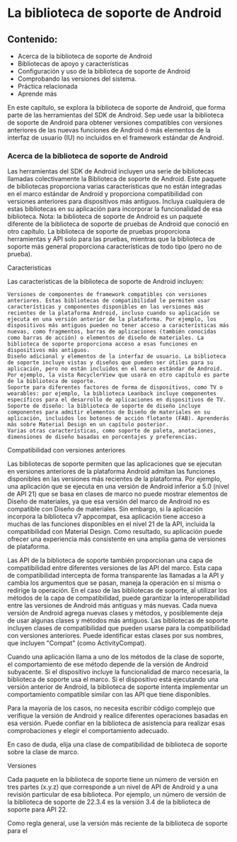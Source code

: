 # La biblioteca de soporte de Android

## Contenido:
  * Acerca de la biblioteca de soporte de Android
  * Bibliotecas de apoyo y características
  * Configuración y uso de la biblioteca de soporte de Android
  * Comprobando las versiones del sistema.
  * Práctica relacionada
  * Aprende más

En este capítulo, se explora la biblioteca de soporte de Android, que forma parte de las herramientas del SDK de Android. Sep uede usar la biblioteca de soporte de Android para obtener versiones compatibles con versiones anteriores de las nuevas funciones de Android ó más elementos de la interfaz de usuario (IU) no incluidos en el framework estándar de Android.

### <a></a>Acerca de la biblioteca de soporte de Android

Las herramientas del SDK de Android incluyen una serie de bibliotecas llamadas colectivamente la Biblioteca de soporte de Android. Este paquete de bibliotecas proporciona varias características que no están integradas en el marco estándar de Android y proporciona compatibilidad con versiones anteriores para dispositivos más antiguos. Incluya cualquiera de estas bibliotecas en su aplicación para incorporar la funcionalidad de esa biblioteca.
Nota: la biblioteca de soporte de Android es un paquete diferente de la biblioteca de soporte de pruebas de Android que conoció en otro capítulo. La biblioteca de soporte de pruebas proporciona herramientas y API solo para las pruebas, mientras que la biblioteca de soporte más general proporciona características de todo tipo (pero no de prueba).

Caracteristicas

Las características de la biblioteca de soporte de Android incluyen:

    Versiones de componentes de framework compatibles con versiones anteriores. Estas bibliotecas de compatibilidad le permiten usar características y componentes disponibles en las versiones más recientes de la plataforma Android, incluso cuando su aplicación se ejecuta en una versión anterior de la plataforma. Por ejemplo, los dispositivos más antiguos pueden no tener acceso a características más nuevas, como fragmentos, barras de aplicaciones (también conocidas como barras de acción) o elementos de diseño de materiales. La biblioteca de soporte proporciona acceso a esas funciones en dispositivos más antiguos.
    Diseño adicional y elementos de la interfaz de usuario. La biblioteca de soporte incluye vistas y diseños que pueden ser útiles para su aplicación, pero no están incluidos en el marco estándar de Android. Por ejemplo, la vista RecyclerView que usará en otro capítulo es parte de la biblioteca de soporte.
    Soporte para diferentes factores de forma de dispositivos, como TV o wearables: por ejemplo, la biblioteca Leanback incluye componentes específicos para el desarrollo de aplicaciones en dispositivos de TV.
    Soporte de diseño: la biblioteca de soporte de diseño incluye componentes para admitir elementos de Diseño de materiales en su aplicación, incluidos los botones de acción flotante (FAB). Aprenderás más sobre Material Design en un capítulo posterior.
    Varias otras características, como soporte de paleta, anotaciones, dimensiones de diseño basadas en porcentajes y preferencias.

Compatibilidad con versiones anteriores

Las bibliotecas de soporte permiten que las aplicaciones que se ejecutan en versiones anteriores de la plataforma Android admitan las funciones disponibles en las versiones más recientes de la plataforma. Por ejemplo, una aplicación que se ejecuta en una versión de Android inferior a 5.0 (nivel de API 21) que se basa en clases de marco no puede mostrar elementos de Diseño de materiales, ya que esa versión del marco de Android no es compatible con Diseño de materiales. Sin embargo, si la aplicación incorpora la biblioteca v7 appcompat, esa aplicación tiene acceso a muchas de las funciones disponibles en el nivel 21 de la API, incluida la compatibilidad con Material Design. Como resultado, su aplicación puede ofrecer una experiencia más consistente en una amplia gama de versiones de plataforma.

Las API de la biblioteca de soporte también proporcionan una capa de compatibilidad entre diferentes versiones de las API del marco. Esta capa de compatibilidad intercepta de forma transparente las llamadas a la API y cambia los argumentos que se pasan, maneja la operación en sí misma o redirige la operación. En el caso de las bibliotecas de soporte, al utilizar los métodos de la capa de compatibilidad, puede garantizar la interoperabilidad entre las versiones de Android más antiguas y más nuevas. Cada nueva versión de Android agrega nuevas clases y métodos, y posiblemente deja de usar algunas clases y métodos más antiguos. Las bibliotecas de soporte incluyen clases de compatibilidad que pueden usarse para la compatibilidad con versiones anteriores. Puede identificar estas clases por sus nombres, que incluyen "Compat" (como ActivityCompat).

Cuando una aplicación llama a uno de los métodos de la clase de soporte, el comportamiento de ese método depende de la versión de Android subyacente. Si el dispositivo incluye la funcionalidad de marco necesaria, la biblioteca de soporte usa el marco. Si el dispositivo está ejecutando una versión anterior de Android, la biblioteca de soporte intenta implementar un comportamiento compatible similar con las API que tiene disponibles.

Para la mayoría de los casos, no necesita escribir código complejo que verifique la versión de Android y realice diferentes operaciones basadas en esa versión. Puede confiar en la biblioteca de asistencia para realizar esas comprobaciones y elegir el comportamiento adecuado.

En caso de duda, elija una clase de compatibilidad de biblioteca de soporte sobre la clase de marco.

Versiones

Cada paquete en la biblioteca de soporte tiene un número de versión en tres partes (x.y.z) que corresponde a un nivel de API de Android y a una revisión particular de esa biblioteca. Por ejemplo, un número de versión de la biblioteca de soporte de 22.3.4 es la versión 3.4 de la biblioteca de soporte para API 22.

Como regla general, use la versión más reciente de la biblioteca de soporte para el
